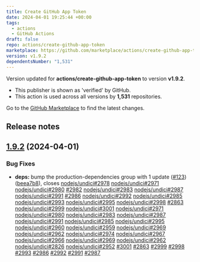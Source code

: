 ```yaml
---
title: Create GitHub App Token
date: 2024-04-01 19:25:44 +00:00
tags:
  - actions
  - GitHub Actions
draft: false
repo: actions/create-github-app-token
marketplace: https://github.com/marketplace/actions/create-github-app-token
version: v1.9.2
dependentsNumber: "1,531"
---
```



Version updated for **actions/create-github-app-token** to version **v1.9.2**.
- This publisher is shown as 'verified' by GitHub.
- This action is used across all versions by **1,531** repositories.

Go to the [GitHub Marketplace](https://github.com/marketplace/actions/create-github-app-token) to find the latest changes.

## Release notes

## [1.9.2](https://github.com/actions/create-github-app-token/compare/v1.9.1...v1.9.2) (2024-04-01)


### Bug Fixes

* **deps:** bump the production-dependencies group with 1 update ([#123](https://github.com/actions/create-github-app-token/issues/123)) ([beea7b8](https://github.com/actions/create-github-app-token/commit/beea7b860ac0b14ca14258aca701da842aa65e30)), closes [nodejs/undici#2978](https://github.com/nodejs/undici/issues/2978) [nodejs/undici#2971](https://github.com/nodejs/undici/issues/2971) [nodejs/undici#2980](https://github.com/nodejs/undici/issues/2980) [#2982](https://github.com/actions/create-github-app-token/issues/2982) [nodejs/undici#2983](https://github.com/nodejs/undici/issues/2983) [nodejs/undici#2987](https://github.com/nodejs/undici/issues/2987) [nodejs/undici#2991](https://github.com/nodejs/undici/issues/2991) [#2986](https://github.com/actions/create-github-app-token/issues/2986) [nodejs/undici#2992](https://github.com/nodejs/undici/issues/2992) [nodejs/undici#2985](https://github.com/nodejs/undici/issues/2985) [nodejs/undici#2993](https://github.com/nodejs/undici/issues/2993) [nodejs/undici#2995](https://github.com/nodejs/undici/issues/2995) [nodejs/undici#2998](https://github.com/nodejs/undici/issues/2998) [#2863](https://github.com/actions/create-github-app-token/issues/2863) [nodejs/undici#2999](https://github.com/nodejs/undici/issues/2999) [nodejs/undici#3001](https://github.com/nodejs/undici/issues/3001) [nodejs/undici#2971](https://github.com/nodejs/undici/issues/2971) [nodejs/undici#2980](https://github.com/nodejs/undici/issues/2980) [nodejs/undici#2983](https://github.com/nodejs/undici/issues/2983) [nodejs/undici#2987](https://github.com/nodejs/undici/issues/2987) [nodejs/undici#2991](https://github.com/nodejs/undici/issues/2991) [nodejs/undici#2985](https://github.com/nodejs/undici/issues/2985) [nodejs/undici#2995](https://github.com/nodejs/undici/issues/2995) [nodejs/undici#2960](https://github.com/nodejs/undici/issues/2960) [nodejs/undici#2959](https://github.com/nodejs/undici/issues/2959) [nodejs/undici#2969](https://github.com/nodejs/undici/issues/2969) [nodejs/undici#2962](https://github.com/nodejs/undici/issues/2962) [nodejs/undici#2974](https://github.com/nodejs/undici/issues/2974) [nodejs/undici#2967](https://github.com/nodejs/undici/issues/2967) [nodejs/undici#2966](https://github.com/nodejs/undici/issues/2966) [nodejs/undici#2969](https://github.com/nodejs/undici/issues/2969) [nodejs/undici#2962](https://github.com/nodejs/undici/issues/2962) [nodejs/undici#2826](https://github.com/nodejs/undici/issues/2826) [nodejs/undici#2952](https://github.com/nodejs/undici/issues/2952) [#3001](https://github.com/actions/create-github-app-token/issues/3001) [#2863](https://github.com/actions/create-github-app-token/issues/2863) [#2999](https://github.com/actions/create-github-app-token/issues/2999) [#2998](https://github.com/actions/create-github-app-token/issues/2998) [#2993](https://github.com/actions/create-github-app-token/issues/2993) [#2986](https://github.com/actions/create-github-app-token/issues/2986) [#2992](https://github.com/actions/create-github-app-token/issues/2992) [#2991](https://github.com/actions/create-github-app-token/issues/2991) [#2987](https://github.com/actions/create-github-app-token/issues/2987)




